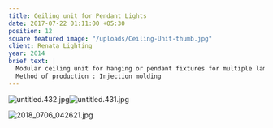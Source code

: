 ```yaml
---
title: Ceiling unit for Pendant Lights
date: 2017-07-22 01:11:00 +05:30
position: 12
square featured image: "/uploads/Ceiling-Unit-thumb.jpg"
client: Renata Lighting
year: 2014
brief text: |
  Modular ceiling unit for hanging or pendant fixtures for multiple lamp series.
  Method of production : Injection molding
---
```


![untitled.432.jpg](/uploads/untitled.432.jpg)![untitled.431.jpg](/uploads/untitled.431.jpg)

![2018_0706_042621.jpg](/uploads/2018_0706_042621.jpg)